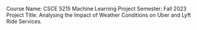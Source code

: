 Course Name: CSCE 5215 Machine Learning Project
Semester: Fall 2023
Project Title: Analysing the Impact of Weather Conditions on Uber and Lyft Ride Services. 

